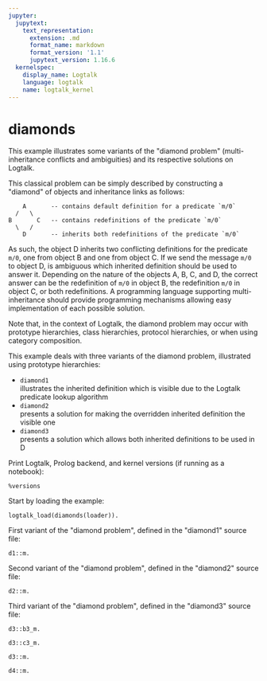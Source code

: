 ```yaml
---
jupyter:
  jupytext:
    text_representation:
      extension: .md
      format_name: markdown
      format_version: '1.1'
      jupytext_version: 1.16.6
  kernelspec:
    display_name: Logtalk
    language: logtalk
    name: logtalk_kernel
---
```


<!--
________________________________________________________________________

This file is part of Logtalk <https://logtalk.org/>  
SPDX-FileCopyrightText: 1998-2025 Paulo Moura <pmoura@logtalk.org>  
SPDX-License-Identifier: Apache-2.0

Licensed under the Apache License, Version 2.0 (the "License");
you may not use this file except in compliance with the License.
You may obtain a copy of the License at

    http://www.apache.org/licenses/LICENSE-2.0

Unless required by applicable law or agreed to in writing, software
distributed under the License is distributed on an "AS IS" BASIS,
WITHOUT WARRANTIES OR CONDITIONS OF ANY KIND, either express or implied.
See the License for the specific language governing permissions and
limitations under the License.
________________________________________________________________________
-->

# diamonds

This example illustrates some variants of the "diamond problem" 
(multi-inheritance conflicts and ambiguities) and its respective 
solutions on Logtalk.

This classical problem can be simply described by constructing a 
"diamond" of objects and inheritance links as follows:

```text
    A       -- contains default definition for a predicate `m/0`
  /   \
B       C   -- contains redefinitions of the predicate `m/0`
  \   /
    D       -- inherits both redefinitions of the predicate `m/0`
```

As such, the object D inherits two conflicting definitions for the 
predicate `m/0`, one from object B and one from object C. If we send 
the message `m/0` to object D, is ambiguous which inherited definition 
should be used to answer it. Depending on the nature of the objects 
A, B, C, and D, the correct answer can be the redefinition of `m/0` in 
object B, the redefinition `m/0` in object C, or both redefinitions.
A programming language supporting multi-inheritance should provide 
programming mechanisms allowing easy implementation of each possible 
solution.

Note that, in the context of Logtalk, the diamond problem may occur with 
prototype hierarchies, class hierarchies, protocol hierarchies, or when 
using category composition.

This example deals with three variants of the diamond problem, illustrated 
using prototype hierarchies:

- `diamond1`  
	illustrates the inherited definition which is visible due to the
	Logtalk predicate lookup algorithm
- `diamond2`  
	presents a solution for making the overridden inherited definition 
	the visible one
- `diamond3`  
	presents a solution which allows both inherited definitions to be 
	used in D

Print Logtalk, Prolog backend, and kernel versions (if running as a notebook):

```logtalk
%versions
```

Start by loading the example:

```logtalk
logtalk_load(diamonds(loader)).
```

First variant of the "diamond problem", defined in the "diamond1" source file:

```logtalk
d1::m.
```

<!--
Redefinition of method m/0 in object b1

true.
-->

Second variant of the "diamond problem", defined in the "diamond2" source file:

```logtalk
d2::m.
```

<!--
Redefinition of method m/0 in object c2

true.
-->

Third variant of the "diamond problem", defined in the "diamond3" source file:

```logtalk
d3::b3_m.
```

<!--
Redefinition of method m/0 in object b3

true.
-->

```logtalk
d3::c3_m.
```

<!--
Redefinition of method m/0 in object c3

true.
-->

```logtalk
d3::m.
```

<!--
Redefinition of method m/0 in object b3

true.
-->

```logtalk
d4::m.
```

<!--
Redefinition of method m/0 in object b3
Redefinition of method m/0 in object c3

true.
-->
